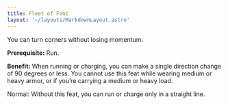 ```yaml
---
title: Fleet of Foot
layout: '~/layouts/MarkdownLayout.astro'
---
```

You can turn corners without losing momentum.

**Prerequisite:** Run.

**Benefit:** When running or charging, you can make a single direction change
of 90 degrees or less. You cannot use this feat while wearing medium or heavy
armor, or if you’re carrying a medium or heavy load.

Normal: Without this feat, you can run or charge only in a straight line.

